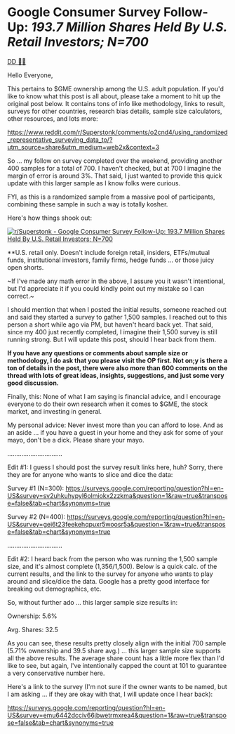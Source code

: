 Google Consumer Survey Follow-Up: ***193.7 Million Shares Held By U.S. Retail Investors; N=700***
=================================================================================================

[DD 👨‍🔬](https://www.reddit.com/r/Superstonk/search?q=flair_name%3A%22DD%20%F0%9F%91%A8%E2%80%8D%F0%9F%94%AC%22&restrict_sr=1)

Hello Everyone,

This pertains to $GME ownership among the U.S. adult population. If you'd like to know what this post is all about, please take a moment to hit up the original post below. It contains tons of info like methodology, links to result, surveys for other countries, research bias details, sample size calculators, other resources, and lots more:

<https://www.reddit.com/r/Superstonk/comments/o2cnd4/using_randomized_representative_surveying_data_to/?utm_source=share&utm_medium=web2x&context=3>

So ... my follow on survey completed over the weekend, providing another 400 samples for a total of 700. I haven't checked, but at 700 I imagine the margin of error is around 3%. That said, I just wanted to provide this quick update with this larger sample as I know folks were curious.

FYI, as this is a randomized sample from a massive pool of participants, combining these sample in such a way is totally kosher.

Here's how things shook out:

[![r/Superstonk - Google Consumer Survey Follow-Up: ***193.7 Million Shares Held By U.S. Retail Investors; N=700***](https://preview.redd.it/5i7269716p971.png?width=1706&format=png&auto=webp&s=7c956f8084d0b63281c9abc00128488b92593530)](https://preview.redd.it/5i7269716p971.png?width=1706&format=png&auto=webp&s=7c956f8084d0b63281c9abc00128488b92593530)

**U.S. retail only. Doesn't include foreign retail, insiders, ETFs/mutual funds, institutional investors, family firms, hedge funds ... or those juicy open shorts.

~If I've made any math error in the above, I assure you it wasn't intentional, but I'd appreciate it if you could kindly point out my mistake so I can correct.~

I should mention that when I posted the initial results, someone reached out and said they started a survey to gather 1,500 samples. I reached out to this person a short while ago via PM, but haven't heard back yet. That said, since my 400 just recently completed, I imagine their 1,500 survey is still running strong. But I will update this post, should I hear back from them.

******If you have any questions or comments about sample size or methodology, I do ask that you please visit the OP first. Not on;y is there a ton of details in the post, there were also more than 600 comments on the thread with lots of great ideas, insights, suggestions, and just some very good discussion.******

Finally, this: None of what I am saying is financial advice, and I encourage everyone to do their own research when it comes to $GME, the stock market, and investing in general.

My personal advice: Never invest more than you can afford to lose. And as an aside ... if you have a guest in your home and they ask for some of your mayo, don't be a dick. Please share your mayo.

...............................

Edit #1: I guess I should post the survey result links here, huh? Sorry, there they are for anyone who wants to slice and dice the data:

Survey #1 (N=300): <https://surveys.google.com/reporting/question?hl=en-US&survey=sv2uhkuhypyl6olmiokx2zzkma&question=1&raw=true&transpose=false&tab=chart&synonyms=true>

Survey #2 (N=400): <https://surveys.google.com/reporting/question?hl=en-US&survey=gei6t23feekehqpuxr5woosr5a&question=1&raw=true&transpose=false&tab=chart&synonyms=true>

...............................

Edit #2: I heard back from the person who was running the 1,500 sample size, and it's almost complete (1,356/1,500). Below is a quick calc. of the current results, and the link to the survey for anyone who wants to play around and slice/dice the data. Google has a pretty good interface for breaking out demographics, etc.

So, without further ado ... this larger sample size results in:

Ownership: 5.6%

Avg. Shares: 32.5

As you can see, these results pretty closely align with the initial 700 sample (5.71% ownership and 39.5 share avg.) ... this larger sample size supports all the above results. The average share count has a little more flex than I'd like to see, but again, I've intentionally capped the count at 101 to guarantee a very conservative number here.

Here's a link to the survey (I'm not sure if the owner wants to be named, but I am asking ... if they are okay with that, I will update once I hear back):

<https://surveys.google.com/reporting/question?hl=en-US&survey=emu6442dcciv66jbwetrmxrea4&question=1&raw=true&transpose=false&tab=chart&synonyms=true>
